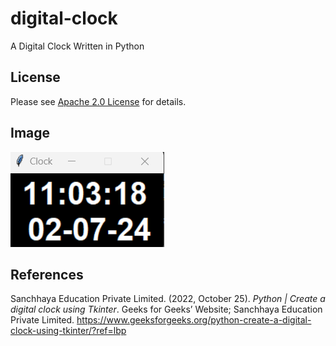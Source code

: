 # digital-clock

A Digital Clock Written in Python

## License

Please see [Apache 2.0 License](./LICENSE) for details.

## Image

![digital-clock](./images/digital-clock.png)

## References

Sanchhaya Education Private Limited. (2022, October 25). *Python | Create a digital clock using Tkinter*. Geeks for
Geeks’ Website; Sanchhaya Education Private
Limited. https://www.geeksforgeeks.org/python-create-a-digital-clock-using-tkinter/?ref=lbp